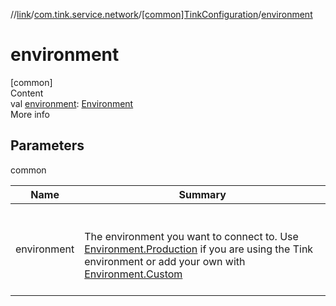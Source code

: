 //[link](../../index.md)/[com.tink.service.network](../index.md)/[[common]TinkConfiguration](index.md)/[environment](environment.md)



# environment  
[common]  
Content  
val [environment](environment.md): [Environment](../[common]-environment/index.md)  
More info  


## Parameters  
  
common  
  
|  Name|  Summary| 
|---|---|
| <a name="com.tink.service.network/TinkConfiguration/environment/#/PointingToDeclaration/"></a>environment| <a name="com.tink.service.network/TinkConfiguration/environment/#/PointingToDeclaration/"></a><br><br>The environment you want to connect to. Use [Environment.Production](../[common]-environment/-production/index.md) if you are using the Tink environment or add your own with [Environment.Custom](../[common]-environment/-custom/index.md)<br><br>
  
  



